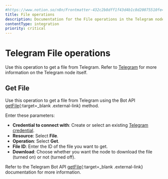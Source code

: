 ```yaml
---
#https://www.notion.so/n8n/Frontmatter-432c2b8dff1f43d4b1c8d20075510fe4
title: File operations
description: Documentation for the File operations in the Telegram node in n8n, a workflow automation platform. Includes details to configure all File operations.
contentType: integration
priority: critical
---
```


# Telegram File operations

Use this operation to get a file from Telegram. Refer to [Telegram](/integrations/builtin/app-nodes/n8n-nodes-base.telegram/) for more information on the Telegram node itself.

## Get File

Use this operation to get a file from Telegram using the Bot API [getFile](https://core.telegram.org/bots/api#getfile){:target=_blank .external-link} method.

Enter these parameters:

* **Credential to connect with**: Create or select an existing [Telegram credential](/integrations/builtin/credentials/telegram/).
* **Resource**: Select **File**.
* **Operation**: Select **Get**.
* **File ID**: Enter the ID of the file you want to get.
* **Download**: Choose whether you want the node to download the file (turned on) or not (turned off).

Refer to the Telegram Bot API [getFile](https://core.telegram.org/bots/api#getfile){:target=_blank .external-link} documentation for more information.
